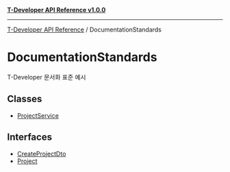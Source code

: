 [**T-Developer API Reference v1.0.0**](../README.md)

***

[T-Developer API Reference](../modules.md) / DocumentationStandards

# DocumentationStandards

T-Developer 문서화 표준 예시

## Classes

- [ProjectService](classes/ProjectService.md)

## Interfaces

- [CreateProjectDto](interfaces/CreateProjectDto.md)
- [Project](interfaces/Project.md)
